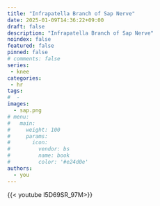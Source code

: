 ```yaml
---
title: "Infrapatella Branch of Sap Nerve"
date: 2025-01-09T14:36:22+09:00
draft: false
description: "Infrapatella Branch of Sap Nerve"
noindex: false
featured: false
pinned: false
# comments: false
series:
 - knee
categories:
 - hr
tags:
#  - 
images:
  - sap.png
# menu:
#   main:
#     weight: 100
#     params:
#       icon:
#         vendor: bs
#         name: book
#         color: '#e24d0e'
authors:
  - you
---
```


{{< youtube l5D69SR_97M>}}


